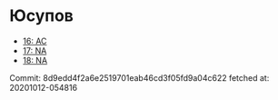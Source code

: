 # Юсупов
- [16: AC](16.md)
- [17: NA](17.md)
- [18: NA](18.md)

Commit: 8d9edd4f2a6e2519701eab46cd3f05fd9a04c622
 fetched at: 20201012-054816
